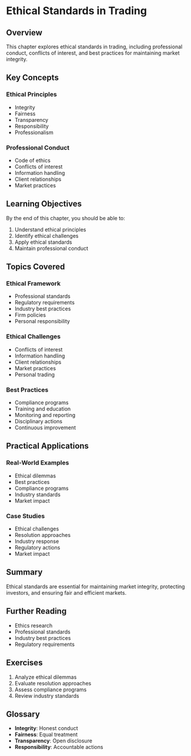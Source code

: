 # Ethical Standards in Trading

## Overview

This chapter explores ethical standards in trading, including professional conduct, conflicts of interest, and best practices for maintaining market integrity.

## Key Concepts

### Ethical Principles
- Integrity
- Fairness
- Transparency
- Responsibility
- Professionalism

### Professional Conduct
- Code of ethics
- Conflicts of interest
- Information handling
- Client relationships
- Market practices

## Learning Objectives

By the end of this chapter, you should be able to:
1. Understand ethical principles
2. Identify ethical challenges
3. Apply ethical standards
4. Maintain professional conduct

## Topics Covered

### Ethical Framework
- Professional standards
- Regulatory requirements
- Industry best practices
- Firm policies
- Personal responsibility

### Ethical Challenges
- Conflicts of interest
- Information handling
- Client relationships
- Market practices
- Personal trading

### Best Practices
- Compliance programs
- Training and education
- Monitoring and reporting
- Disciplinary actions
- Continuous improvement

## Practical Applications

### Real-World Examples
- Ethical dilemmas
- Best practices
- Compliance programs
- Industry standards
- Market impact

### Case Studies
- Ethical challenges
- Resolution approaches
- Industry response
- Regulatory actions
- Market impact

## Summary

Ethical standards are essential for maintaining market integrity, protecting investors, and ensuring fair and efficient markets.

## Further Reading

- Ethics research
- Professional standards
- Industry best practices
- Regulatory requirements

## Exercises

1. Analyze ethical dilemmas
2. Evaluate resolution approaches
3. Assess compliance programs
4. Review industry standards

## Glossary

- **Integrity**: Honest conduct
- **Fairness**: Equal treatment
- **Transparency**: Open disclosure
- **Responsibility**: Accountable actions 